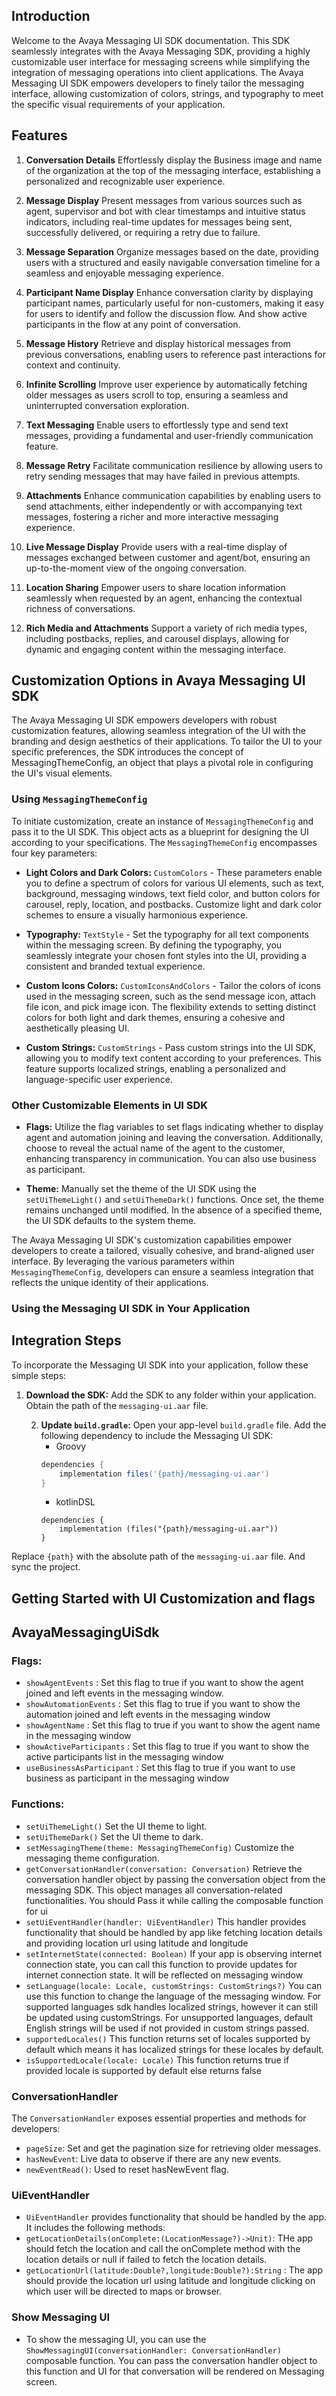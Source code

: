 ## Introduction

Welcome to the Avaya Messaging UI SDK documentation. This SDK seamlessly integrates with the Avaya Messaging SDK, providing a highly customizable user interface for messaging screens while simplifying the integration of messaging operations into client applications. The Avaya Messaging UI SDK empowers developers to finely tailor the messaging interface, allowing customization of colors, strings, and typography to meet the specific visual requirements of your application.

## Features

1. **Conversation Details**
   Effortlessly display the Business image and name of the organization at the top of the messaging interface, establishing a personalized and recognizable user experience.

2. **Message Display**
   Present messages from various sources such as agent, supervisor  and bot with clear timestamps and intuitive status indicators, including real-time updates for messages being sent, successfully delivered, or requiring a retry due to failure.

3. **Message Separation**
   Organize messages based on the date, providing users with a structured and easily navigable conversation timeline for a seamless and enjoyable messaging experience.

4. **Participant Name Display**
   Enhance conversation clarity by displaying participant names, particularly useful for non-customers, making it easy for users to identify and follow the discussion flow. And show active participants in the flow at any point of conversation.

5. **Message History**
   Retrieve and display historical messages from previous conversations, enabling users to reference past interactions for context and continuity.

6. **Infinite Scrolling**
   Improve user experience by automatically fetching older messages as users scroll to top, ensuring a seamless and uninterrupted conversation exploration.

7. **Text Messaging**
   Enable users to effortlessly type and send text messages, providing a fundamental and user-friendly communication feature.

8. **Message Retry**
   Facilitate communication resilience by allowing users to retry sending messages that may have failed in previous attempts.

9. **Attachments**
   Enhance communication capabilities by enabling users to send attachments, either independently or with accompanying text messages, fostering a richer and more interactive messaging experience.

10. **Live Message Display**
    Provide users with a real-time display of messages exchanged between customer and agent/bot, ensuring an up-to-the-moment view of the ongoing conversation.

11. **Location Sharing**
    Empower users to share location information seamlessly when requested by an agent, enhancing the contextual richness of conversations.

12. **Rich Media and Attachments**
    Support a variety of rich media types, including postbacks, replies, and carousel displays, allowing for dynamic and engaging content within the messaging interface.

## Customization Options in Avaya Messaging UI SDK

The Avaya Messaging UI SDK empowers developers with robust customization features, allowing seamless integration of the UI with the branding and design aesthetics of their applications. To tailor the UI to your specific preferences, the SDK introduces the concept of MessagingThemeConfig, an object that plays a pivotal role in configuring the UI's visual elements.

### Using `MessagingThemeConfig`

To initiate customization, create an instance of `MessagingThemeConfig` and pass it to the UI SDK. This object acts as a blueprint for designing the UI according to your specifications. The `MessagingThemeConfig` encompasses four key parameters:

- **Light Colors and Dark Colors:** `CustomColors` - These parameters enable you to define a spectrum of colors for various UI elements, such as text, background, messaging windows, text field color, and button colors for carousel, reply, location, and postbacks. Customize light and dark color schemes to ensure a visually harmonious experience.
  
- **Typography:** `TextStyle` - Set the typography for all text components within the messaging screen. By defining the typography, you seamlessly integrate your chosen font styles into the UI, providing a consistent and branded textual experience.
  
- **Custom Icons Colors:** `CustomIconsAndColors` - Tailor the colors of icons used in the messaging screen, such as the send message icon, attach file icon, and pick image icon. The flexibility extends to setting distinct colors for both light and dark themes, ensuring a cohesive and aesthetically pleasing UI.
  
- **Custom Strings:** `CustomStrings` - Pass custom strings into the UI SDK, allowing you to modify text content according to your preferences. This feature supports localized strings, enabling a personalized and language-specific user experience.

### Other Customizable Elements in UI SDK

- **Flags:** Utilize the flag variables to set flags indicating whether to display agent and automation joining and leaving the conversation. Additionally, choose to reveal the actual name of the agent to the customer, enhancing transparency in communication. You can also use business as participant.

- **Theme:** Manually set the theme of the UI SDK using the `setUiThemeLight()` and `setUiThemeDark()` functions. Once set, the theme remains unchanged until modified. In the absence of a specified theme, the UI SDK defaults to the system theme.

The Avaya Messaging UI SDK's customization capabilities empower developers to create a tailored, visually cohesive, and brand-aligned user interface. By leveraging the various parameters within `MessagingThemeConfig`, developers can ensure a seamless integration that reflects the unique identity of their applications.

### Using the Messaging UI SDK in Your Application

## Integration Steps

To incorporate the Messaging UI SDK into your application, follow these simple steps:

1. **Download the SDK:**
   Add the SDK to any folder within your application. Obtain the path of the `messaging-ui.aar` file.

   2. **Update `build.gradle`:**
      Open your app-level `build.gradle` file.
      Add the following dependency to include the Messaging UI SDK:
      - Groovy
      ```groovy
      dependencies {
          implementation files('{path}/messaging-ui.aar')
      }
      ```
      - kotlinDSL
      ```kotlinDSL
      dependencies {
          implementation (files("{path}/messaging-ui.aar"))
      }
      ```
Replace `{path}` with the absolute path of the `messaging-ui.aar` file. And sync the project.

## Getting Started with UI Customization and flags

## AvayaMessagingUiSdk

### Flags:
- `showAgentEvents` :
Set this flag to true if you want to show the agent joined and left events in the messaging window.
- `showAutomationEvents` :
Set this flag to true if you want to show the automation joined and left events in the messaging window
- `showAgentName` :
Set this flag to true if you want to show the agent name in the messaging window
- `showActiveParticipants` :
Set this flag to true if you want to show the active participants list in the messaging window
- `useBusinessAsParticipant` :
Set this flag to true if you want to use business as participant in the messaging window

### Functions:

- `setUiThemeLight()`
Set the UI theme to light.
- `setUiThemeDark()`
Set the UI theme to dark.
- `setMessagingTheme(theme: MessagingThemeConfig)`
Customize the messaging theme configuration.
- `getConversationHandler(conversation: Conversation)`
Retrieve the conversation handler object by passing the conversation object from the messaging SDK. This object manages all conversation-related functionalities. You should Pass it while calling the composable function for ui
- `setUiEventHandler(handler: UiEventHandler)`
This handler provides functionality that should be handled by app like fetching location details and providing location url using latitude and longitude
- `setInternetState(connected: Boolean)`
If your app is observing internet connection state, you can call this function to provide updates for internet connection state. It will be reflected on messaging window
- `setLanguage(locale: Locale, customStrings: CustomStrings?)`
You can use this function to change the language of the messaging window. For supported languages sdk handles localized strings, however it can still be updated using customStrings. For unsupported languages, default English strings will be used if not provided in custom strings passed.
- `supportedLocales()`
This function returns set of locales supported by default which means it has localized strings for these locales by default.
- `isSupportedLocale(locale: Locale)`
This function returns true if provided locale is supported by default else returns false

### ConversationHandler

The `ConversationHandler` exposes essential properties and methods for developers:

- `pageSize`: Set and get the pagination size for retrieving older messages.
- `hasNewEvent`: Live data to observe if there are any new events.
- `newEventRead()`: Used to reset hasNewEvent flag.

### UiEventHandler
- `UiEventHandler` provides functionality that should be handled by the app. It includes the following methods:
- `getLocationDetails(onComplete:(LocationMessage?)->Unit)`: THe app should fetch the location and call the onComplete method with the location details or null if failed to fetch the location details.
- `getLocationUrl(latitude:Double?,longitude:Double?):String` : The app should provide the location url using latitude and longitude clicking on which user will be directed to maps or browser.

### Show Messaging UI
- To show the messaging UI, you can use the `ShowMessagingUI(conversationHandler: ConversationHandler)` composable function. You can pass the conversation handler object to this function and UI for that conversation will be rendered on Messaging screen.
